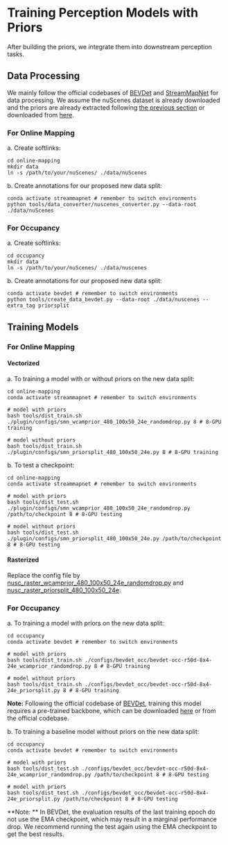 # Training Perception Models with Priors

After building the priors, we integrate them into downstream perception tasks. 


## Data Processing

We mainly follow the official codebases of [BEVDet](https://github.com/HuangJunJie2017/BEVDet) and [StreamMapNet](https://github.com/yuantianyuan01/StreamMapNet) for data processing. We assume the nuScenes dataset is already downloaded and the priors are already extracted following [the previous section](./building_priors.md) or downloaded from [here](https://drive.google.com/drive/folders/1qvmaH8lel0YlXIMAVbQuG2R7YKt7SNPf?usp=sharing).

### For Online Mapping

a. Create softlinks:

```
cd online-mapping
mkdir data
ln -s /path/to/your/nuScenes/ ./data/nuScenes
```

b. Create annotations for our proposed new data split:

```
conda activate streammapnet # remember to switch environments
python tools/data_converter/nuscenes_converter.py --data-root ./data/nuScenes
```


### For Occupancy

a. Create softlinks:

```
cd occupancy
mkdir data
ln -s /path/to/your/nuScenes/ ./data/nuscenes
```

b. Create annotations for our proposed new data split:

```
conda activate bevdet # remember to switch environments
python tools/create_data_bevdet.py --data-root ./data/nuscenes --extra_tag priorsplit
```


## Training Models

### For Online Mapping

#### Vectorized

a. To training a model with or without priors on the new data split:

```
cd online-mapping
conda activate streammapnet # remember to switch environments

# model with priors
bash tools/dist_train.sh ./plugin/configs/smn_wcamprior_480_100x50_24e_randomdrop.py 8 # 8-GPU training

# model without priors
bash tools/dist_train.sh ./plugin/configs/smn_priorsplit_480_100x50_24e.py 8 # 8-GPU training
```

b. To test a checkpoint:

```
cd online-mapping
conda activate streammapnet # remember to switch environments

# model with priors
bash tools/dist_test.sh ./plugin/configs/smn_wcamprior_480_100x50_24e_randomdrop.py /path/to/checkpoint 8 # 8-GPU testing

# model without priors
bash tools/dist_test.sh ./plugin/configs/smn_priorsplit_480_100x50_24e.py /path/to/checkpoint 8 # 8-GPU testing
```

#### Rasterized

Replace the config file by [nusc_raster_wcamprior_480_100x50_24e_randomdrop.py](../online-mapping/plugin/configs/nusc_raster_wcamprior_480_100x50_24e_randomdrop.py) and [nusc_raster_priorsplit_480_100x50_24e](../online-mapping/plugin/configs/nusc_raster_priorsplit_480_100x50_24e).

### For Occupancy

a. To training a model with priors on the new data split:

```
cd occupancy
conda activate bevdet # remember to switch environments

# model with priors
bash tools/dist_train.sh ./configs/bevdet_occ/bevdet-occ-r50d-8x4-24e_wcamprior_randomdrop.py 8 # 8-GPU training

# model without priors
bash tools/dist_train.sh ./configs/bevdet_occ/bevdet-occ-r50d-8x4-24e_priorsplit.py 8 # 8-GPU training
```

**Note:** Following the official codebase of [BEVDet](https://github.com/HuangJunJie2017/BEVDet), training this model requires a pre-trained backbone, which can be downloaded [here](https://drive.google.com/file/d/1xDeQLdHmGts6ULa75PuUhEA0Y_KoB5YU/view?usp=sharing) or from the official codebase.

b. To training a baseline model without priors on the new data split:

```
cd occupancy
conda activate bevdet # remember to switch environments

# model with priors
bash tools/dist_test.sh ./configs/bevdet_occ/bevdet-occ-r50d-8x4-24e_wcamprior_randomdrop.py /path/to/checkpoint 8 # 8-GPU testing

# model with priors
bash tools/dist_test.sh ./configs/bevdet_occ/bevdet-occ-r50d-8x4-24e_priorsplit.py /path/to/checkpoint 8 # 8-GPU testing
```

**Note: ** In BEVDet, the evaluation results of the last training epoch do not use the EMA checkpoint, which may result in a marginal performance drop. We recommend running the test again using the EMA checkpoint to get the best results.
